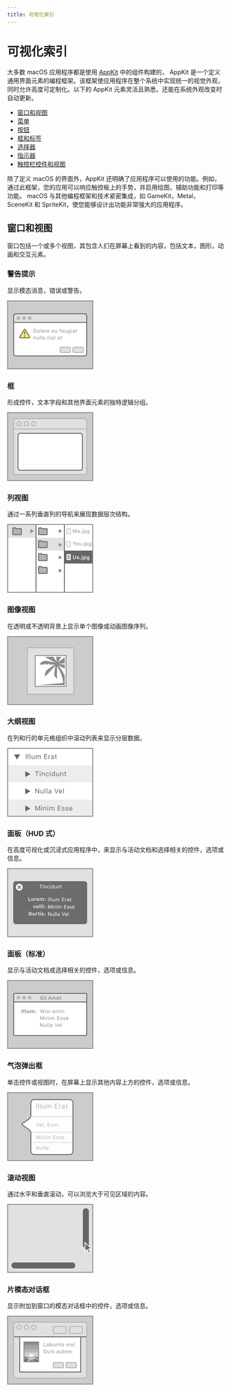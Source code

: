 ```yaml
---
title: 可视化索引
---
```


# 可视化索引
大多数 macOS 应用程序都是使用 [AppKit](https://developer.apple.com/documentation/appkit/) 中的组件构建的， AppKit 是一个定义通用界面元素的编程框架。该框架使应用程序在整个系统中实现统一的视觉外观，同时允许高度可定制化。以下的 AppKit 元素灵活且熟悉，还能在系统外观改变时自动更新。

- [窗口和视图](#窗口和视图)
- [菜单](#菜单)
- [按钮](#按钮)
- [框和标签](#框和标签)
- [选择器](#选择器)
- [指示器](#指示器)
- [触控栏控件和视图](#触控栏控件和视图)

除了定义 macOS 的界面外，AppKit 还明确了应用程序可以使用的功能。例如，通过此框架，您的应用可以响应触控板上的手势，并启用绘图，辅助功能和打印等功能。 macOS 与其他编程框架和技术紧密集成，如 GameKit，Metal，SceneKit 和 SpriteKit，使您能够设计出功能非常强大的应用程序。


## 窗口和视图
窗口包括一个或多个视图，其包含人们在屏幕上看到的内容，包括文本，图形，动画和交互元素。

### 警告提示
显示模态消息，错误或警告。

![警告提示](./../../public/images/1-macOS/VisualIndex/Alerts.svg)

### 框
形成控件，文本字段和其他界面元素的独特逻辑分组。

![框](./../../public/images/1-macOS/VisualIndex/Boxes.svg)

### 列视图
通过一系列垂直列的导航来展现数据层次结构。

![列视图](./../../public/images/1-macOS/VisualIndex/ColumnViews.svg)

### 图像视图
在透明或不透明背景上显示单个图像或动画图像序列。

![图像视图](./../../public/images/1-macOS/VisualIndex/ImageViews.svg)

### 大纲视图
在列和行的单元格组织中滚动列表来显示分层数据。

![大纲视图](./../../public/images/1-macOS/VisualIndex/OutlineViews.svg)

### 面板（HUD 式）
在高度可视化或沉浸式应用程序中，来显示与活动文档和选择相关的控件，选项或信息。

![面板（HUD 式）](./../../public/images/1-macOS/VisualIndex/Panels-1.svg)

### 面板（标准）
显示与活动文档或选择相关的控件，选项或信息。

![面板（标准）](./../../public/images/1-macOS/VisualIndex/Panels-2.svg)

### 气泡弹出框
单击控件或视图时，在屏幕上显示其他内容上方的控件，选项或信息。

![气泡弹出框](./../../public/images/1-macOS/VisualIndex/PopOvers.svg)

### 滚动视图
通过水平和垂直滚动，可以浏览大于可见区域的内容。

![滚动视图](./../../public/images/1-macOS/VisualIndex/ScrollView.svg)

### 片模态对话框
显示附加到窗口的模态对话框中的控件，选项或信息。

![片模态对话框](./../../public/images/1-macOS/VisualIndex/Sheet.svg)


